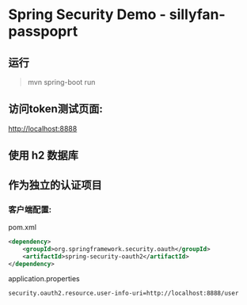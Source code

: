 # Spring Security Demo - sillyfan-passpoprt

## 运行

> mvn spring-boot run

## 访问token测试页面:

[http://localhost:8888](http://localhost:8888)

## 使用 h2 数据库

## 作为独立的认证项目

### 客户端配置:

pom.xml
```xml
<dependency>
    <groupId>org.springframework.security.oauth</groupId>
    <artifactId>spring-security-oauth2</artifactId>
</dependency>
```

application.properties
```properties
security.oauth2.resource.user-info-uri=http://localhost:8888/user
```
